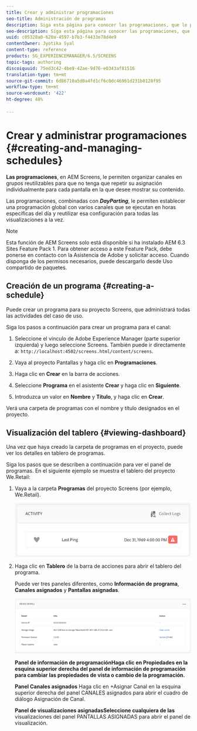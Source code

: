 ```yaml
---
title: Crear y administrar programaciones
seo-title: Administración de programas
description: Siga esta página para conocer las programaciones, que le permite organizar canales en grupos reutilizables para que no tenga que repetir su asignación individualmente para cada visualización en la que desee mostrar el contenido.
seo-description: Siga esta página para conocer las programaciones, que le permite organizar canales en grupos reutilizables para que no tenga que repetir su asignación individualmente para cada visualización en la que desee mostrar el contenido.
uuid: c05328a0-620a-4597-b7b3-f4433e78d4e9
contentOwner: Jyotika Syal
content-type: reference
products: SG_EXPERIENCEMANAGER/6.5/SCREENS
topic-tags: authoring
discoiquuid: 75ed3c42-4be9-42ae-9d76-e0343af81516
translation-type: tm+mt
source-git-commit: 6d86710a5d0a4fd1cf6c0dc46961d231b0128f95
workflow-type: tm+mt
source-wordcount: '422'
ht-degree: 48%

---
```



# Crear y administrar programaciones {#creating-and-managing-schedules}

**Las programaciones**, en AEM Screens, le permiten organizar canales en grupos reutilizables para que no tenga que repetir su asignación individualmente para cada pantalla en la que desee mostrar su contenido.

Las programaciones, combinadas con ***DayParting***, le permiten establecer una programación global con varios canales que se ejecutan en horas específicas del día y reutilizar esa configuración para todas las visualizaciones a la vez.

>[!NOTE]
>
>Esta función de AEM Screens solo está disponible si ha instalado AEM 6.3 Sites Feature Pack 1. Para obtener acceso a este Feature Pack, debe ponerse en contacto con la Asistencia de Adobe y solicitar acceso. Cuando disponga de los permisos necesarios, puede descargarlo desde Uso compartido de paquetes.

## Creación de un programa {#creating-a-schedule}

Puede crear un programa para su proyecto Screens, que administrará todas las actividades del caso de uso.

Siga los pasos a continuación para crear un programa para el canal:

1. Seleccione el vínculo de Adobe Experience Manager (parte superior izquierda) y luego seleccione Screens. También puede ir directamente a: `http://localhost:4502/screens.html/content/screens`.
1. Vaya al proyecto Pantallas y haga clic en **Programaciones**.
1. Haga clic en **Crear** en la barra de acciones.
1. Seleccione **Programa** en el asistente **Crear** y haga clic en **Siguiente**.

1. Introduzca un valor en **Nombre** y **Título**, y haga clic en **Crear**.

Verá una carpeta de programas con el nombre y título designados en el proyecto.


## Visualización del tablero {#viewing-dashboard}

Una vez que haya creado la carpeta de programas en el proyecto, puede ver los detalles en tablero de programas.

Siga los pasos que se describen a continuación para ver el panel de programas. En el siguiente ejemplo se muestra el tablero del proyecto We.Retail:

1. Vaya a la carpeta **Programas** del proyecto Screens (por ejemplo, We.Retail).

   ![chlimage_1](assets/chlimage_1.png)

1. Haga clic en **Tablero** de la barra de acciones para abrir el tablero del programa.

   Puede ver tres paneles diferentes, como **Información de programa**, **Canales asignados** y **Pantallas asignadas**.

   ![chlimage_1-1](assets/chlimage_1-1.png)

   **Panel de información de programaciónHaga clic en Propiedades en la esquina superior derecha del panel de información de programación para cambiar las propiedades de vista o cambio de la programación.** 

   **Panel Canales asignados** Haga clic en +Asignar Canal en la esquina superior derecha del panel CANALES asignados para abrir el cuadro de diálogo Asignación de Canal.

   **Panel de visualizaciones asignadasSeleccione cualquiera de las** visualizaciones del panel PANTALLAS ASIGNADAS para abrir el panel de visualización.

